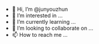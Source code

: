 - 👋 Hi, I’m @junyouzhun
- 👀 I’m interested in ...
- 🌱 I’m currently learning ...
- 💞️ I’m looking to collaborate on ...
- 📫 How to reach me ...

<!---
junyouzhun/junyouzhun is a ✨ special ✨ repository because its `README.md` (this file) appears on your GitHub profile.
You can click the Preview link to take a look at your changes.
--->
